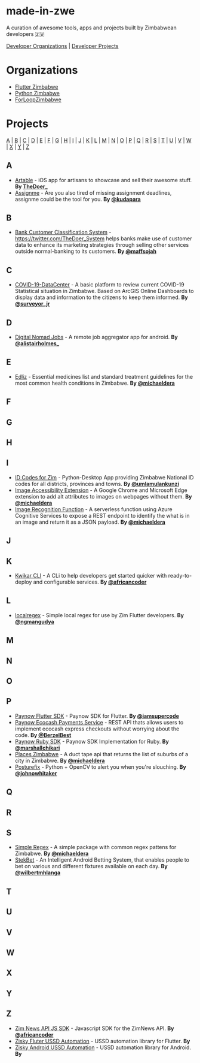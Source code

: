 # made-in-zwe
A curation of awesome tools, apps and projects built by Zimbabwean developers 🇿🇼

<p align="left">
  <a href="#Organizations">Developer Organizations</a> | <a href="#Projects">Developer Projects</a>
</p>

# <a name="Organizations">Organizations

* [Flutter Zimbabwe](https://github.com/flutterdevzim)
* [Python Zimbabwe](https://github.com/PyZim)
* [ForLoopZimbabwe](https://github.com/forloopzimbabwe)

# <a name="Projects">Projects
<p align="left">
  <a href="#A">A</a> | <a href="#B">B</a> | <a href="#C">C</a> | <a href="#D">D</a> | <a href="#E">E</a> | <a href="#F">F</a> | <a href="#G">G</a> | <a href="#H">H</a> | <a href="#I">I</a> | <a href="#J">J</a> | <a href="#K">K</a> | <a href="#L">L</a> | <a href="#M">M</a> | <a href="#N">N</a> | <a href="#O">O</a> | <a href="#P">P</a> | <a href="#Q">Q</a> | <a href="#R">R</a> | <a href="#S">S</a> | <a href="#T">T</a> | <a href="#U">U</a> | <a href="#V">V</a> | <a href="#W">W</a> | <a href="#X">X</a> | <a href="#Y">Y</a> | <a href="#Z">Z</a>
</p>

## <a name="A">A

* [Artable](https://github.com/TheDoer/Artable) - iOS app for artisans to showcase and sell their awesome stuff. **By [TheDoer_](https://twitter.com/TheDoer_)**
* [Assignme](https://github.com/kudapara/assignme) - Are you also tired of missing assignment deadlines, assignme could be the tool for you. **By [@kudapara](https://twitter.com/KUDAPARA)**

## <a name="B">B

* [Bank Customer Classification System](https://github.com/maffsojah/capstone_project) -  https://twitter.com/TheDoer_System helps banks make use of customer data to enhance its marketing strategies through selling other services outside normal-banking to its customers. **By [@maffsojah](https://maffsojah.co.zw)**

## <a name="C">C
  
  * [COVID-19-DataCenter](https://github.com/Surveyor-Jr/COVID-19-DataCenter) - A basic platform to review current COVID-19 Statistical situation in Zimbabwe. Based on ArcGIS Online Dashboards to display data and information to the citizens to keep them informed. **By [@surveyor_jr](https://twitter.com/surveyor_jr)**
  
## <a name="D">D

* [Digital Nomad Jobs](https://github.com/alistairholmes/Digital-Nomad-Jobs) - A remote job aggregator app for android. **By [@alistairholmes_](https://twitter.com/alistairholmes_)**

## <a name="E">E

* [Edliz](https://github.com/michaeldera/edliz) - Essential medicines list and standard treatment guidelines for the most common health conditions in Zimbabwe. **By [@michaeldera](https://twitter.com/michaeldera)**

## <a name="F">F
## <a name="G">G
## <a name="H">H
## <a name="I">I

* [ID Codes for Zim](https://github.com/Umlamulankunzi/Zim_ID_Codes) - Python-Desktop App providing Zimbabwe National ID codes for all districts, provinces and towns. **By [@umlamulankunzi](https://www.instagram.com/umlamulankunzi)**
* [Image Accessibility Extension](https://github.com/michaeldera/image-accessibility-extension) - A Google Chrome and Microsoft Edge extension to add alt attributes to images on webpages without them. **By [@michaeldera](https://twitter.com/michaeldera)**
* [Image Recognition Function](https://github.com/michaeldera/image-recognition-function) - A serverless function using Azure Cognitive Services to expose a REST endpoint to identify the what is in an image and return it as a JSON payload. **By [@michaeldera](https://twitter.com/michaeldera)**

## <a name="J">J
## <a name="K">K

* [Kwikar CLI](https://github.com/bzmp125/kwikar-cli) - A CLi to help developers get started quicker with ready-to-deploy and configurable services. **By [@africancoder](https://twitter.com/africancoder)**

## <a name="L">L

* [localregex](https://pub.dev/packages/localregex) - Simple local regex for use by Zim Flutter developers. **By [@ngmangudya](https://twitter.com/ngmangudya)**

## <a name="M">M
## <a name="N">N
## <a name="O">O
## <a name="P">P

* [Paynow Flutter SDK](https://github.com/ignertic/paynow) - Paynow SDK for Flutter. **By [@iamsupercode](https://twitter.com/iamsupercode)**
* [Paynow Ecocash Payments Service](https://github.com/Berzel/paynow-ecocash-payments-service) - REST API thats allows users to implement ecocash express checkouts without worrying about the code. **By [@BerzelBest](https://twitter.com/BerzelBest)**
* [Paynow Ruby SDK](https://github.com/gitnyasha/paynow-ruby-sdk) - Paynow SDK Implementation for Ruby. **By [@marshallchikari](https://twitter.com/marshallchikari)**
* [Places Zimbabwe](https://github.com/michaeldera/places-zimbabwe) - A duct tape api that returns the list of suburbs of a city in Zimbabwe. **By [@michaeldera](https://twitter.com/michaeldera)**
* [Posturefix](https://github.com/johnowhitaker/posturefix) - Python + OpenCV to alert you when you're slouching. **By [@johnowhitaker](https://twitter.com/johnowhitaker)**

## <a name="Q">Q
## <a name="R">R
## <a name="S">S

* [Simple Regex](https://github.com/michaeldera/simple-regex-ts) - A simple package with common regex pattens for Zimbabwe. **By [@michaeldera](https://twitter.com/michaeldera)**
* [StekBet](https://github.com/wilbert-mhlanga/StekBet) - An Intelligent Android Betting System, that enables people to bet on various and different fixtures available on each day. **By [@wilbertmhlanga](https://github.com/wilbert-mhlanga)**

## <a name="T">T
## <a name="U">U
## <a name="V">V
## <a name="W">W
## <a name="X">X
## <a name="Y">Y
## <a name="Z">Z

* [Zim News API JS SDK](https://github.com/bzmp125/zimnews-api-js-sdk) - Javascript SDK for the ZimNews API. **By [@africancoder](https://twitter.com/africancoder)**
* [Zisky Fluter USSD Automation](https://github.com/zisky-ussd/zisky-flutter-ussd-automation) - USSD automation library for Flutter. **By []()**
* [Zisky Android USSD Automation](https://github.com/zisky-ussd/zisky-android-ussd-automation) - USSD automation library for Android. **By []()**



